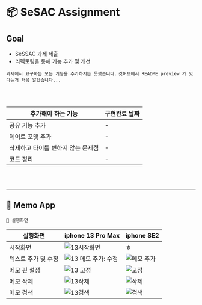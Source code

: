 # 📦 SeSAC Assignment 

## Goal 
* SeSSAC 과제 제출 
* 리펙토링을 통해 기능 추가 및 개선

`과제에서 요구하는 모든 기능을 추가하지는 못했습니다.`
`깃허브에서 README preview 가 있다는거 처음 알았습니다...`
 
<br> </br>

| 추가해야 하는 기능  | 구현완료 날짜 |
| --- | --- |
| 공유 기능 추가 | - |
| 데이트 포맷 추가 | - |
| 삭제하고 타이틀 변하지 않는 문제점 | - |
| 코드 정리 | - |

<br> </br>

***

## 📑  Memo App


`📱 실행화면`

| 실행화면  | iphone 13 Pro Max  | iphone SE2  |
| --- | --- | --- |
| 시작화면  | ![13시작화면](https://user-images.githubusercontent.com/88618825/141425243-c4089571-57ed-4a1f-8ba5-65000e15a0d8.gif)  | ㅎ | 
| 텍스트 추가 및 수정  | ![13 메모 추가: 수정](https://user-images.githubusercontent.com/88618825/141425317-f680453d-d4f3-482b-a650-e9afccdb9682.gif) | ![메모 추가](https://user-images.githubusercontent.com/88618825/141427685-f0482252-c0e2-41cb-810a-457eb601484c.gif) | 
| 메모 핀 설정  | ![13 고정](https://user-images.githubusercontent.com/88618825/141425498-1a16b487-1c0d-46ae-9d8d-b08691ca86f9.gif) |  ![고정](https://user-images.githubusercontent.com/88618825/141429192-9c7173fa-1325-4464-b829-776e70d9a6a1.gif) |
| 메모 삭제   | ![13삭제](https://user-images.githubusercontent.com/88618825/141435340-a4bd85e8-89f8-4cfc-9cfb-d074c3e732df.gif) | ![삭제](https://user-images.githubusercontent.com/88618825/141431789-46eb1a1b-4138-48e3-bd22-db4423752722.gif) |
| 메모 검색   | ![13검색](https://user-images.githubusercontent.com/88618825/141425653-8ac8bada-6892-4e29-b1eb-eafbfcd9d83f.gif) | ![검색](https://user-images.githubusercontent.com/88618825/141429507-5de4ef2f-0077-44ac-9f4b-bde9e1533fb0.gif) | 

